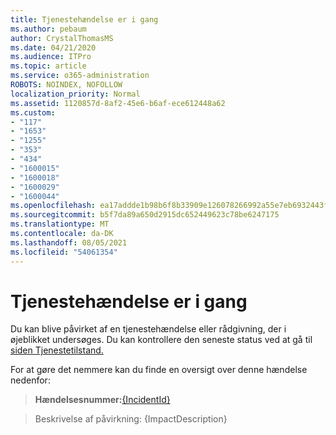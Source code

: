 ```yaml
---
title: Tjenestehændelse er i gang
ms.author: pebaum
author: CrystalThomasMS
ms.date: 04/21/2020
ms.audience: ITPro
ms.topic: article
ms.service: o365-administration
ROBOTS: NOINDEX, NOFOLLOW
localization_priority: Normal
ms.assetid: 1120857d-8af2-45e6-b6af-ece612448a62
ms.custom:
- "117"
- "1653"
- "1255"
- "353"
- "434"
- "1600015"
- "1600018"
- "1600029"
- "1600044"
ms.openlocfilehash: ea17addde1b98b6f8b33909e126078266992a55e7eb6932443fc8f9d213c04a5
ms.sourcegitcommit: b5f7da89a650d2915dc652449623c78be6247175
ms.translationtype: MT
ms.contentlocale: da-DK
ms.lasthandoff: 08/05/2021
ms.locfileid: "54061354"
---
```

# <a name="service-incident-in-progress"></a>Tjenestehændelse er i gang

Du kan blive påvirket af en tjenestehændelse eller rådgivning, der i øjeblikket undersøges. Du kan kontrollere den seneste status ved at gå til [siden Tjenestetilstand.](https://admin.microsoft.com/adminportal/home#/servicehealth)
  
For at gøre det nemmere kan du finde en oversigt over denne hændelse nedenfor:
  
> **Hændelsesnummer:**[{IncidentId}](https://admin.microsoft.com/adminportal/home#/servicehealth)
    
> Beskrivelse af påvirkning: {ImpactDescription}
